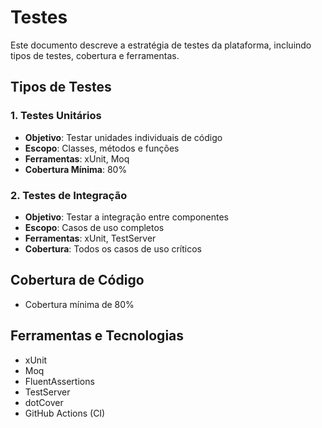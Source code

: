 # Testes

Este documento descreve a estratégia de testes da plataforma, incluindo tipos de testes, cobertura e ferramentas.

## Tipos de Testes

### 1. Testes Unitários
- **Objetivo**: Testar unidades individuais de código
- **Escopo**: Classes, métodos e funções
- **Ferramentas**: xUnit, Moq
- **Cobertura Mínima**: 80%

### 2. Testes de Integração
- **Objetivo**: Testar a integração entre componentes
- **Escopo**: Casos de uso completos
- **Ferramentas**: xUnit, TestServer
- **Cobertura**: Todos os casos de uso críticos

## Cobertura de Código
- Cobertura mínima de 80%

## Ferramentas e Tecnologias
- xUnit
- Moq
- FluentAssertions
- TestServer
- dotCover 
- GitHub Actions (CI)